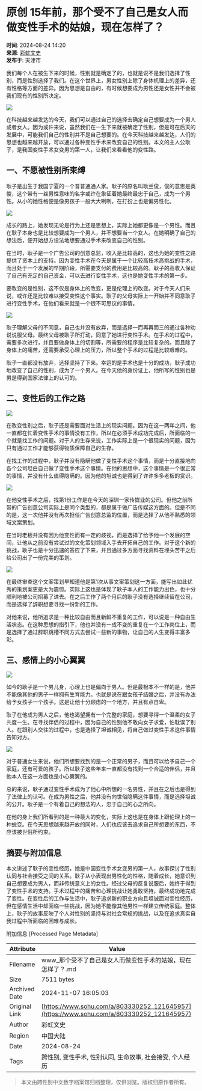 # 原创 15年前，那个受不了自己是女人而做变性手术的姑娘，现在怎样了？

**时间**: 2024-08-24 14:20  
**来源**: [彩虹文史](https://www.sohu.com/a/803330252_121645957?spm=smpc.content-abroad.content.1.1730995436098aQIDzUh)  
**发布于**: 天津市  

我们每个人在被生下来的时候，性别就是确定了的，也就是说不是我们选择了性别，而是性别选择了我们。在这个世界上，男女性别上除了身体机理上的差异，还有性格等方面的差异。因为思想是自由的，有时候想要成为男性还是女性并不会被我们现有的性别所决定。

![](//q4.itc.cn/q_70/images01/20240824/67f590ba5f4d425e81778942b03991d0.jpeg)

在科技越来越发达的今天，我们可以通过自己的选择去确定自己想要成为一个男人或者女人。因为或许来说，虽然我们在一生下来就被确定了性别，但是可在后天的发展中，可能我们自己的性别并不是自己想要的。在今天科技越来越发达，人们的思想也越来越开放，可以通过各种变性手术来改变自己的性别。本文的主人公耿子，是我国变性手术女变男的第一人，让我们来看看他的变性路。

## 一、不愿被性别所束缚

耿子是出生于我国宁夏的一个普普通通人家。耿子的原名叫耿兰俊，俊的意思是英俊，这个带有一丝男性意味的名字或许在象征着她最终最忠于自己，成为一个男性。从小的她性格便是像男孩子一般大大咧咧，在打扮上也是偏男性化。

![](//q9.itc.cn/q_70/images01/20240824/9912a58404874d7bbda9a5a97417dc7b.jpeg)

成长的路上，她发现无论是行为上还是思想上，实际上她都更像是一个男性。而且在耿子本身也是比较想要成为一个男人，并不想要当一个女人。在她明确了自己的想法后，便开始想方设法地想要通过手术来改变自己的性别。

在当时，耿子是一个广告公司的创意总监，收入是比较高的，这也为她的变性之路提供了资本上的支持。因为变性手术在今天是属于一个比较高技术高挑战的手术，而且处于一个发展的早期阶段，所需要支付的费用是比较高的。耿子的高收入保证了自己有充足的自己资金，可以去进行变性手术，这也是她变性手术的第一步。

要改变的是性别，这不仅是身体上的改变，更是伦理上的改变。对于今天人们来说，或许还是比较难以接受变性这个事实。耿子的父母实际上一开始并不同意耿子进行变性手术，在他们看来就是一个很不可思议的事情。

![](//q5.itc.cn/q_70/images01/20240824/aeaf3648c2b8426a98bf5f64a75b32d0.jpeg)

耿子理解父母的不同意，自己也并没有放弃，而是选择一而再再而三的通过各种劝说说服父母。最终父母被耿子所打动，同意了她进行变性手术。在手术的过程中，需要多次进行，并且要做身体上的切割等，所需要的程序是比较复杂的。而且除了身体上的痛苦，还需要承受心理上的压力，所以整个手术的过程是比较艰难的。

耿子一直都没有放弃，选择坚持了下来。幸运的是手术也是十分的成功，耿子成功地改变了自己的性别，成为了一个男人。在今天他的身份证上，他所写的性别也是男是得到国家法律上的认可的。

## 二、变性后的工作之路

![](//q9.itc.cn/q_70/images01/20240824/67fc8af8e3f743f69bd031719ab86466.jpeg)

在改变性别之后，耿子还是需要面对生活上的现实问题。因为在这一两年之间，他一直都在忙着变性手术的事情没有工作，所以在必须手术成功完成后，所面临的一个就是找工作的问题。对于人的生存来说，工作实际上是一个很现实的问题，因为只有通过工作才能够获得物质保障自己的生存。

在找工作的过程中，耿子并没有隐瞒他做了变性手术这个事情，而是十分直接地向各个公司坦白自己做了变性手术这个事情。在他的思想中，这个事情是一个很正常的事情，并没有什么值得隐瞒的。因为他的坦诚也是得到了许许多多老板的赏识。

![](//q5.itc.cn/q_70/images01/20240824/15d9ee3fb43f4900b576379e1ecf1de1.jpeg)

在他变性手术之后，找第1份工作是在今天的深圳一家传媒业的公司。但他之前所带的广告创意公司实际上是同个类型的，都是属于做广告传媒这方面的。但是不同的是，这一次他并没有再次担任广告创意总监的位置，而是选择了从他不熟悉的领域文案策划。

在当时老板并没有因为他变性而有一定的歧视，而是选择了给予他一个发展的空间，让他从之前没有尝试过的文化策划领域入手去开拓自己的工作。对于这个新的挑战，耿子也是十分迅速的答应了下来，并且通过多方面寻找资料在埋头苦干之后给公司出了一份完美的策划。

![](//q3.itc.cn/q_70/images01/20240824/eaea9d8c81304850aba1c36a398833ea.gif)

在最终审查这个文案策划早知道他是第1次从事文案策划这一方面，能写出如此优秀的策划案更是大为震惊。实际上这也是体现了耿子本人的工作能力出色，也十分顺利地被公司招募了进去。在之后工作了两个月后的耿子没有选择继续留在公司，而是选择了辞职想要寻找一份新的工作。

对他来说，他所追求是一种比较自由而且新鲜不重复的工作，可以说是一种自由生活状态。在这种思想的指引下，他也并没有一成不变的重复在一个工作岗位上，而是选择了通过辞职跳槽不同方式去尝试一些新的事物，让自己的人生变得丰富多彩。

## 三、感情上的小心翼翼

![](//q9.itc.cn/q_70/images01/20240824/f8dddb7fef5d44f0b13c8d66384a65a7.jpeg)

如今的耿子是一个男儿身，心理上也是偏向于男人。但是最根本不一样的是，他并不能像其他的男子一样拥有生育能力。也就是说在跟女孩子结婚之后，并没有办法给予女孩子一个孩子。这是让他十分顾虑的一个地方，并且有点自卑。

耿子在他成为男人之后，他也渴望拥有一个完整的家庭，想要寻得一个温柔的女子共度一生。在寻找伴侣的过程中，因为自己的性别他不敢向女子求爱，怕耽误了别人。在跟别人交往的过程中，也是选择了坦诚相见，将自己做过变性手术这件事情告知对方。

![](//q6.itc.cn/q_70/images01/20240824/5a7eda5aefe6474eab658ac44884dd62.jpeg)

对于普通女生来说，他们所想要找到的是一个正常的男子，而且可以给予自己一个家庭，还有可爱的孩子。所以耿子这些年来一直都没有找到一个合适的伴侣，并且他本人在这一方面也是小心翼翼的。

总的来说，耿子通过变性手术成为了他心中所想的一名男性，并且在之后也是得到了法律上的认可。在成为男性之后，他并没有向世俗隐瞒这件事情，而是选择坦诚的公开。耿子是一个有着自己的想法的人，忠于自己的心之所向。

在他的身上我们所看到的是一种最大的变化，实际上这也是在身体上跟伦理上的一种蜕变。在今天思想越来越开放的同时，人们也应该去追求自己所想要的东西，不应该被世俗所约束。

## 摘要与附加信息

<!-- tcd_abstract -->
本文讲述了耿子的变性经历，她是中国变性手术女变男的第一人，故事探讨了性别认同与社会接受之间的关系。耿子从小表现出男性化的性格，随着成长，她意识到自己想要成为男人，而非传统意义上的女性。经过父母的反复说服后，她终于得到了变性手术的支持。手术过程中的痛苦和心理挑战让她勇敢坚持，最终成功地完成了变性。在变性后的工作与生活中，耿子追求新的职业方向且坦诚面对变性经历，但在感情生活中却面临一些挑战，因为她不能像其他男性一样建立传统家庭。整体上，耿子的故事反映了个人对性别的坚持与对社会常规的挑战，以及在追求真实自我过程中所面临的困难与成长。
<!-- tcd_abstract_end -->

附加信息 [Processed Page Metadata]

| Attribute       | Value                                  |
|-----------------|----------------------------------------|
| Filename        | www_那个受不了自己是女人而做变性手术的姑娘，现在怎样了？.md                             |
| Size            | 7511 bytes                           |
| Archived Date   | 2024-11-07 16:05:03                             |
| Original Link   | [https://www.sohu.com/a/803330252_121645957](https://www.sohu.com/a/803330252_121645957)                       |
| Author          | 彩虹文史                               |
| Region          | 中国大陆                               |
| Date            | 2024-08-24                                 |
| Tags            | 跨性别, 变性手术, 性别认同, 生命故事, 社会接受, 个人经历                                 |
>
> 本文由跨性别中文数字档案馆归档整理，仅供浏览。版权归原作者所有。
>